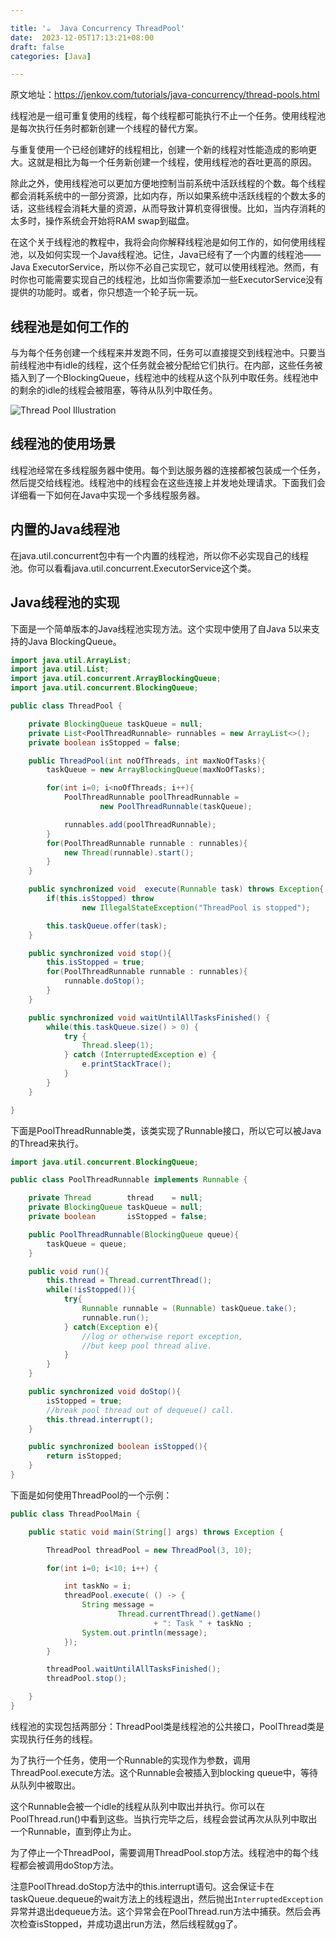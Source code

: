 ```yaml
---

title: '☕  Java Concurrency ThreadPool'
date:  2023-12-05T17:13:21+08:00
draft: false
categories: [Java]

---
```




原文地址：https://jenkov.com/tutorials/java-concurrency/thread-pools.html

线程池是一组可重复使用的线程，每个线程都可能执行不止一个任务。使用线程池是每次执行任务时都新创建一个线程的替代方案。

与重复使用一个已经创建好的线程相比，创建一个新的线程对性能造成的影响更大。这就是相比为每一个任务新创建一个线程，使用线程池的吞吐更高的原因。

除此之外，使用线程池可以更加方便地控制当前系统中活跃线程的个数。每个线程都会消耗系统中的一部分资源，比如内存，所以如果系统中活跃线程的个数太多的话，这些线程会消耗大量的资源，从而导致计算机变得很慢。比如，当内存消耗的太多时，操作系统会开始将RAM swap到磁盘。

在这个关于线程池的教程中，我将会向你解释线程池是如何工作的，如何使用线程池，以及如何实现一个Java线程池。记住，Java已经有了一个内置的线程池——Java ExecutorService，所以你不必自己实现它，就可以使用线程池。然而，有时你也可能需要实现自己的线程池，比如当你需要添加一些ExecutorService没有提供的功能时。或者，你只想造一个轮子玩一玩。

## 线程池是如何工作的

与为每个任务创建一个线程来并发跑不同，任务可以直接提交到线程池中。只要当前线程池中有idle的线程，这个任务就会被分配给它们执行。在内部，这些任务被插入到了一个BlockingQueue，线程池中的线程从这个队列中取任务。线程池中的剩余的idle的线程会被阻塞，等待从队列中取任务。

![Thread Pool Illustration](https://jenkov.com/images/java-concurrency/thread-pools-1.png)

## 线程池的使用场景

线程池经常在多线程服务器中使用。每个到达服务器的连接都被包装成一个任务，然后提交给线程池。线程池中的线程会在这些连接上并发地处理请求。下面我们会详细看一下如何在Java中实现一个多线程服务器。

## 内置的Java线程池

在java.util.concurrent包中有一个内置的线程池，所以你不必实现自己的线程池。你可以看看java.util.concurrent.ExecutorService这个类。

## Java线程池的实现

下面是一个简单版本的Java线程池实现方法。这个实现中使用了自Java 5以来支持的Java BlockingQueue。

```java
import java.util.ArrayList;
import java.util.List;
import java.util.concurrent.ArrayBlockingQueue;
import java.util.concurrent.BlockingQueue;

public class ThreadPool {

    private BlockingQueue taskQueue = null;
    private List<PoolThreadRunnable> runnables = new ArrayList<>();
    private boolean isStopped = false;

    public ThreadPool(int noOfThreads, int maxNoOfTasks){
        taskQueue = new ArrayBlockingQueue(maxNoOfTasks);

        for(int i=0; i<noOfThreads; i++){
            PoolThreadRunnable poolThreadRunnable =
                    new PoolThreadRunnable(taskQueue);

            runnables.add(poolThreadRunnable);
        }
        for(PoolThreadRunnable runnable : runnables){
            new Thread(runnable).start();
        }
    }

    public synchronized void  execute(Runnable task) throws Exception{
        if(this.isStopped) throw
                new IllegalStateException("ThreadPool is stopped");

        this.taskQueue.offer(task);
    }

    public synchronized void stop(){
        this.isStopped = true;
        for(PoolThreadRunnable runnable : runnables){
            runnable.doStop();
        }
    }

    public synchronized void waitUntilAllTasksFinished() {
        while(this.taskQueue.size() > 0) {
            try {
                Thread.sleep(1);
            } catch (InterruptedException e) {
                e.printStackTrace();
            }
        }
    }

}
```

下面是PoolThreadRunnable类，该类实现了Runnable接口，所以它可以被Java的Thread来执行。

```java
import java.util.concurrent.BlockingQueue;

public class PoolThreadRunnable implements Runnable {

    private Thread        thread    = null;
    private BlockingQueue taskQueue = null;
    private boolean       isStopped = false;

    public PoolThreadRunnable(BlockingQueue queue){
        taskQueue = queue;
    }

    public void run(){
        this.thread = Thread.currentThread();
        while(!isStopped()){
            try{
                Runnable runnable = (Runnable) taskQueue.take();
                runnable.run();
            } catch(Exception e){
                //log or otherwise report exception,
                //but keep pool thread alive.
            }
        }
    }

    public synchronized void doStop(){
        isStopped = true;
        //break pool thread out of dequeue() call.
        this.thread.interrupt();
    }

    public synchronized boolean isStopped(){
        return isStopped;
    }
}
```

下面是如何使用ThreadPool的一个示例：

```java
public class ThreadPoolMain {

    public static void main(String[] args) throws Exception {

        ThreadPool threadPool = new ThreadPool(3, 10);

        for(int i=0; i<10; i++) {

            int taskNo = i;
            threadPool.execute( () -> {
                String message =
                        Thread.currentThread().getName()
                                + ": Task " + taskNo ;
                System.out.println(message);
            });
        }

        threadPool.waitUntilAllTasksFinished();
        threadPool.stop();

    }
}
```

线程池的实现包括两部分：ThreadPool类是线程池的公共接口，PoolThread类是实现执行任务的线程。

为了执行一个任务，使用一个Runnable的实现作为参数，调用ThreadPool.execute方法。这个Runnable会被插入到blocking queue中，等待从队列中被取出。

这个Runnable会被一个idle的线程从队列中取出并执行。你可以在PoolThread.run()中看到这些。当执行完毕之后，线程会尝试再次从队列中取出一个Runnable，直到停止为止。

为了停止一个ThreadPool，需要调用ThreadPool.stop方法。线程池中的每个线程都会被调用doStop方法。

注意PoolThread.doStop方法中的this.interrupt语句。这会保证卡在taskQueue.dequeue的wait方法上的线程退出，然后抛出`InterruptedException`异常并退出dequeue方法。这个异常会在PoolThread.run方法中捕获。然后会再次检查isStopped，并成功退出run方法，然后线程就gg了。

